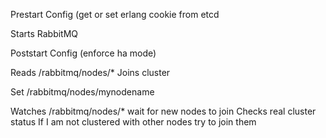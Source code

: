 Prestart Config
  (get or set erlang cookie from etcd

Starts RabbitMQ

Poststart Config 
  (enforce ha mode)

Reads /rabbitmq/nodes/*
Joins cluster

Set /rabbitmq/nodes/mynodename

Watches /rabbitmq/nodes/*
   wait for new nodes to join
   Checks real cluster status
     If I am not clustered with other nodes try to join them
